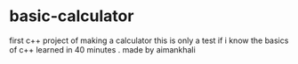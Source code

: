 # basic-calculator
first c++ project of making a calculator 
this is only a test if i know the basics of c++ 
learned in 40 minutes . made by aimankhali
